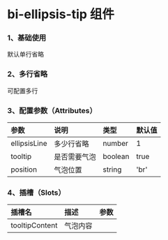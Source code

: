 # bi-ellipsis-tip 组件

### 1、基础使用

默认单行省略
<preview path="./index.vue" title="基础用法" description="bi-ellipsis-tip 组件的基础用法"></preview>

### 2、多行省略

可配置多行
<preview path="./index1.vue" title="基础用法" description="bi-ellipsis-tip 组件的多行用法"></preview>

### 3、配置参数（Attributes）

| 参数         | 说明         | 类型    | 默认值 |
| :----------- | :----------- | :------ | :----- |
| ellipsisLine | 多少行省略   | number  | 1      |
| tooltip      | 是否需要气泡 | boolean | true   |
| position     | 气泡位置     | string  | 'br'   |

### 4、插槽（Slots）

| 插槽名         | 描述     | 参数 |
| :------------- | :------- | :--- |
| tooltipContent | 气泡内容 |      |
